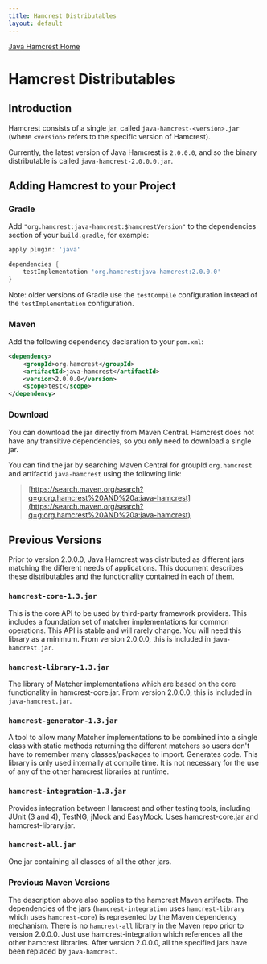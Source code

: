 ```yaml
---
title: Hamcrest Distributables
layout: default
---
```

[Java Hamcrest Home](index)

# Hamcrest Distributables

## Introduction

Hamcrest consists of a single jar, called `java-hamcrest-<version>.jar` (where `<version>` refers to the specific version of Hamcrest).

Currently, the latest version of Java Hamcrest is `2.0.0.0`, and so the binary distributable is called `java-hamcrest-2.0.0.0.jar`.

## Adding Hamcrest to your Project

### Gradle

Add `"org.hamcrest:java-hamcrest:$hamcrestVersion"` to the dependencies section of your `build.gradle`, for example:

```gradle
apply plugin: 'java'

dependencies {
    testImplementation 'org.hamcrest:java-hamcrest:2.0.0.0'
}
```

Note: older versions of Gradle use the `testCompile` configuration
instead of the `testImplementation` configuration.

### Maven

Add the following dependency declaration to your `pom.xml`:

```xml
<dependency>
    <groupId>org.hamcrest</groupId>
    <artifactId>java-hamcrest</artifactId>
    <version>2.0.0.0</version>
    <scope>test</scope>
</dependency>
```

### Download

You can download the jar directly from Maven Central. Hamcrest does
not have any transitive dependencies, so you only need to download
a single jar.

You can find the jar by searching Maven Central for groupId `org.hamcrest`
and artifactId `java-hamcrest` using the following link:

> [https://search.maven.org/search?q=g:org.hamcrest%20AND%20a:java-hamcrest](https://search.maven.org/search?q=g:org.hamcrest%20AND%20a:java-hamcrest) 

## Previous Versions 

Prior to version 2.0.0.0, Java Hamcrest was distributed as different
jars matching the different needs of applications. This document
describes these distributables and the functionality contained in
each of them.

### `hamcrest-core-1.3.jar`

This is the core API to be used by third-party framework providers.
This includes a foundation set of matcher implementations for common
operations. This API is stable and will rarely change. You will
need this library as a minimum. From version 2.0.0.0, this is
included in `java-hamcrest.jar`.

### `hamcrest-library-1.3.jar`

The library of Matcher implementations which are based on the core 
functionality in hamcrest-core.jar. From version 2.0.0.0, this is
included in `java-hamcrest.jar`.

### `hamcrest-generator-1.3.jar`

A tool to allow many Matcher implementations to be combined into
a single class with static methods returning the different matchers 
so users don't have to remember many classes/packages to import. 
Generates code. This library is only used internally at compile time.
It is not necessary for the use of any of the other hamcrest libraries 
at runtime.

### `hamcrest-integration-1.3.jar`

Provides integration between Hamcrest and other testing tools, 
including JUnit (3 and 4), TestNG, jMock and EasyMock. Uses 
hamcrest-core.jar and hamcrest-library.jar.

### `hamcrest-all.jar`

One jar containing all classes of all the other jars.

### Previous Maven Versions

The description above also applies to the hamcrest Maven
artifacts. The dependencies of the jars (`hamcrest-integration`
uses `hamcrest-library` which uses `hamcrest-core`) is represented
by the Maven dependency mechanism. There is no `hamcrest-all`
library in the Maven repo prior to version 2.0.0.0. Just use hamcrest-integration which
references all the other hamcrest libraries. After version 2.0.0.0,
all the specified jars have been replaced by `java-hamcrest`.
